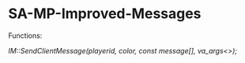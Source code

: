 # SA-MP-Improved-Messages

Functions:

*IM::SendClientMessage(playerid, color, const message[], va_args<>);*
